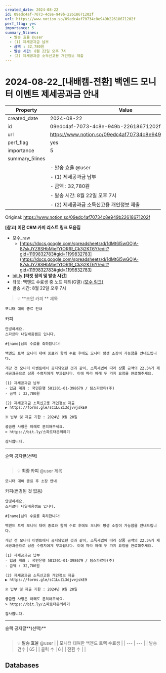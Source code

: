 ```yaml
---
created_date: 2024-08-22
id: 09edc4af-7073-4c8e-949b-22618671202f
url: https://www.notion.so/09edc4af70734c8e949b22618671202f
perf_flag: yes
importance: 5
summary_5lines:
  - 발송 효율 @user
  - (1) 제세공과금 납부
  - 금액 : 32,780원
  - 발송 시간: 8월 22일 오후 7시
  - (2) 제세공과금 소득신고용 개인정보 제출
---
```


# 2024-08-22_[내배캠-전환] 백엔드 모니터 이벤트 제세공과금 안내

| Property | Value |
| --- | --- |
| created_date | 2024-08-22 |
| id | 09edc4af-7073-4c8e-949b-22618671202f |
| url | https://www.notion.so/09edc4af70734c8e949b22618671202f |
| perf_flag | yes |
| importance | 5 |
| summary_5lines | |
|  | - 발송 효율 @user |
|  | - (1) 제세공과금 납부 |
|  | - 금액 : 32,780원 |
|  | - 발송 시간: 8월 22일 오후 7시 |
|  | - (2) 제세공과금 소득신고용 개인정보 제출 |

Original: https://www.notion.so/09edc4af70734c8e949b22618671202f

**[참고] 이전 CRM 카피 리스트**
**링크 모음집**
- 모수_raw
  - [https://docs.google.com/spreadsheets/d/1dMt6l5wGOjA-87skJYZ8SHbMiefYtORfR_Ck3j2KT6Y/edit?gid=1199832783#gid=1199832783](https://docs.google.com/spreadsheets/d/1dMt6l5wGOjA-87skJYZ8SHbMiefYtORfR_Ck3j2KT6Y/edit?gid=1199832783#gid=1199832783)
- [bit.ly](http://bit.ly/)
**[타겟 정의 및 발송 시간]**
- 타겟: 백엔드 수료생 중 노드 제외(G열) [(모수 링크)](https://docs.google.com/spreadsheets/d/1_8uHSF1tWwA1xJK8gCwVM4ToiZfAVPnY25sjuw94y9Q/edit?resourcekey=&gid=1606244698#gid=1606244698)
- 발송 시간: 8월 22일 오후 7시 
> 💡 **초안 카피 **
제목
```plain text
모니터 대여 종료 안내
```
카피
```plain text
안녕하세요. 
스파르타 내일배움캠프 입니다.

#{name}님의 수료를 축하합니다!

백엔드 트랙 모니터 대여 종료와 함께 수료 후에도 모니터 평생 소장이 가능함을 안내드립니다.

개강 전 모니터 이벤트에서 공지되었던 것과 같이, 소득세법에 따라 상품 금액의 22.5%가 제세공과금으로 상품 수령자에게 부과됩니다. 이에 따라 아래 두 가지 요청을 완료해주세요.

(1) 제세공과금 납부
- 입금 계좌 : 국민은행 581201-01-398679 / 팀스파르타(주) 
- 금액 : 32,780원

(2) 제세공과금 소득신고용 개인정보 제출
▶ https://forms.gle/sC1LuZi3djvvjskE9

※ 납부 및 제출 기한 : 2024년 9월 20일

궁금한 사항은 아래로 문의해주세요.
> https://bit.ly/스파르타문의하기

감사합니다.
```

---
슬랙 공지글(선택)
```plain text

```
> 💡 **최종 카피** @user 
제목
```plain text
모니터 대여 종료 후 소장 안내
```
카피(변경된 것 없음)
```plain text
안녕하세요. 
스파르타 내일배움캠프 입니다.

#{name}님의 수료를 축하합니다!

백엔드 트랙 모니터 대여 종료와 함께 수료 후에도 모니터 평생 소장이 가능함을 안내드립니다.

개강 전 모니터 이벤트에서 공지되었던 것과 같이, 소득세법에 따라 상품 금액의 22.5%가 제세공과금으로 상품 수령자에게 부과됩니다. 이에 따라 아래 두 가지 요청을 완료해주세요.

(1) 제세공과금 납부
- 입금 계좌 : 국민은행 581201-01-398679 / 팀스파르타(주) 
- 금액 : 32,780원

(2) 제세공과금 소득신고용 개인정보 제출
▶ https://forms.gle/sC1LuZi3djvvjskE9

※ 납부 및 제출 기한 : 2024년 9월 20일

궁금한 사항은 아래로 문의해주세요.
> https://bit.ly/스파르타문의하기

감사합니다.
```

---
슬랙 공지글**(선택)**
```plain text

```
> 💡 **발송 효율** @user 
|  | 모니터 대여한 백엔드 트랙 수료생  |
| --- | --- |
| 발송 건수 | 65 |
| 클릭 수  | 6 |
| 전환 수 |  |

## Databases
